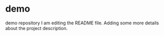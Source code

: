 # demo
demo repository
I am editing the README file. Adding some more details about the project description.
